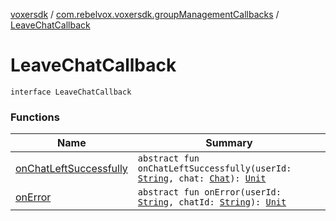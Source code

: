 [voxersdk](../../index.md) / [com.rebelvox.voxersdk.groupManagementCallbacks](../index.md) / [LeaveChatCallback](./index.md)

# LeaveChatCallback

`interface LeaveChatCallback`

### Functions

| Name | Summary |
|---|---|
| [onChatLeftSuccessfully](on-chat-left-successfully.md) | `abstract fun onChatLeftSuccessfully(userId: `[`String`](https://kotlinlang.org/api/latest/jvm/stdlib/kotlin/-string/index.html)`, chat: `[`Chat`](../../com.rebelvox.voxersdk.chat/-chat/index.md)`): `[`Unit`](https://kotlinlang.org/api/latest/jvm/stdlib/kotlin/-unit/index.html) |
| [onError](on-error.md) | `abstract fun onError(userId: `[`String`](https://kotlinlang.org/api/latest/jvm/stdlib/kotlin/-string/index.html)`, chatId: `[`String`](https://kotlinlang.org/api/latest/jvm/stdlib/kotlin/-string/index.html)`): `[`Unit`](https://kotlinlang.org/api/latest/jvm/stdlib/kotlin/-unit/index.html) |
